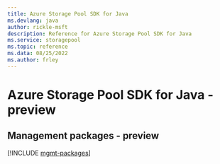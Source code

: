 ```yaml
---
title: Azure Storage Pool SDK for Java
ms.devlang: java
author: rickle-msft
description: Reference for Azure Storage Pool SDK for Java
ms.service: storagepool
ms.topic: reference
ms.data: 08/25/2022
ms.author: frley
---
```

# Azure Storage Pool SDK for Java - preview

## Management packages - preview
[!INCLUDE [mgmt-packages](storage-pool-mgmt-index.md)]